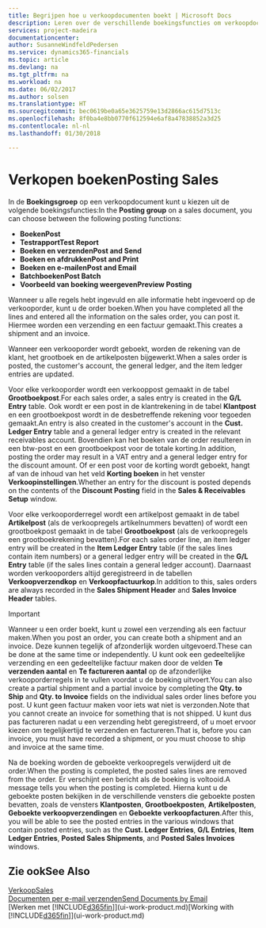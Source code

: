```yaml
---
title: Begrijpen hoe u verkoopdocumenten boekt | Microsoft Docs
description: Leren over de verschillende boekingsfuncties om verkoopdocumenten te boeken.
services: project-madeira
documentationcenter: 
author: SusanneWindfeldPedersen
ms.service: dynamics365-financials
ms.topic: article
ms.devlang: na
ms.tgt_pltfrm: na
ms.workload: na
ms.date: 06/02/2017
ms.author: solsen
ms.translationtype: HT
ms.sourcegitcommit: bec0619be0a65e3625759e13d2866ac615d7513c
ms.openlocfilehash: 8f0ba4e8bb0770f612594e6af8a47838852a3d25
ms.contentlocale: nl-nl
ms.lasthandoff: 01/30/2018

---
```

# <a name="posting-sales"></a><span data-ttu-id="51d37-103">Verkopen boeken</span><span class="sxs-lookup"><span data-stu-id="51d37-103">Posting Sales</span></span>
<span data-ttu-id="51d37-104">In de **Boekingsgroep** op een verkoopdocument kunt u kiezen uit de volgende boekingsfuncties:</span><span class="sxs-lookup"><span data-stu-id="51d37-104">In the **Posting group** on a sales document, you can choose between the following posting functions:</span></span>

* <span data-ttu-id="51d37-105">**Boeken**</span><span class="sxs-lookup"><span data-stu-id="51d37-105">**Post**</span></span>
* <span data-ttu-id="51d37-106">**Testrapport**</span><span class="sxs-lookup"><span data-stu-id="51d37-106">**Test Report**</span></span>
* <span data-ttu-id="51d37-107">**Boeken en verzenden**</span><span class="sxs-lookup"><span data-stu-id="51d37-107">**Post and Send**</span></span>
* <span data-ttu-id="51d37-108">**Boeken en afdrukken**</span><span class="sxs-lookup"><span data-stu-id="51d37-108">**Post and Print**</span></span>
* <span data-ttu-id="51d37-109">**Boeken en e-mailen**</span><span class="sxs-lookup"><span data-stu-id="51d37-109">**Post and Email**</span></span>
* <span data-ttu-id="51d37-110">**Batchboeken**</span><span class="sxs-lookup"><span data-stu-id="51d37-110">**Post Batch**</span></span>
* <span data-ttu-id="51d37-111">**Voorbeeld van boeking weergeven**</span><span class="sxs-lookup"><span data-stu-id="51d37-111">**Preview Posting**</span></span>

<span data-ttu-id="51d37-112">Wanneer u alle regels hebt ingevuld en alle informatie hebt ingevoerd op de verkooporder, kunt u de order boeken.</span><span class="sxs-lookup"><span data-stu-id="51d37-112">When you have completed all the lines and entered all the information on the sales order, you can post it.</span></span> <span data-ttu-id="51d37-113">Hiermee worden een verzending en een factuur gemaakt.</span><span class="sxs-lookup"><span data-stu-id="51d37-113">This creates a shipment and an invoice.</span></span>

<span data-ttu-id="51d37-114">Wanneer een verkooporder wordt geboekt, worden de rekening van de klant, het grootboek en de artikelposten bijgewerkt.</span><span class="sxs-lookup"><span data-stu-id="51d37-114">When a sales order is posted, the customer's account, the general ledger, and the item ledger entries are updated.</span></span>

<span data-ttu-id="51d37-115">Voor elke verkooporder wordt een verkooppost gemaakt in de tabel **Grootboekpost**.</span><span class="sxs-lookup"><span data-stu-id="51d37-115">For each sales order, a sales entry is created in the **G/L Entry** table.</span></span> <span data-ttu-id="51d37-116">Ook wordt er een post in de klantrekening in de tabel **Klantpost** en een grootboekpost wordt in de desbetreffende rekening voor tegoeden gemaakt.</span><span class="sxs-lookup"><span data-stu-id="51d37-116">An entry is also created in the customer's account in the **Cust. Ledger Entry** table and a general ledger entry is created in the relevant receivables account.</span></span> <span data-ttu-id="51d37-117">Bovendien kan het boeken van de order resulteren in een btw-post en een grootboekpost voor de totale korting.</span><span class="sxs-lookup"><span data-stu-id="51d37-117">In addition, posting the order may result in a VAT entry and a general ledger entry for the discount amount.</span></span> <span data-ttu-id="51d37-118">Of er een post voor de korting wordt geboekt, hangt af van de inhoud van het veld **Korting boeken** in het venster **Verkoopinstellingen**.</span><span class="sxs-lookup"><span data-stu-id="51d37-118">Whether an entry for the discount is posted depends on the contents of the **Discount Posting** field in the **Sales & Receivables Setup** window.</span></span>

<span data-ttu-id="51d37-119">Voor elke verkooporderregel wordt een artikelpost gemaakt in de tabel **Artikelpost** (als de verkoopregels artikelnummers bevatten) of wordt een grootboekpost gemaakt in de tabel **Grootboekpost** (als de verkoopregels een grootboekrekening bevatten).</span><span class="sxs-lookup"><span data-stu-id="51d37-119">For each sales order line, an item ledger entry will be created in the **Item Ledger Entry** table (if the sales lines contain item numbers) or a general ledger entry will be created in the **G/L Entry** table (if the sales lines contain a general ledger account).</span></span> <span data-ttu-id="51d37-120">Daarnaast worden verkooporders altijd geregistreerd in de tabellen **Verkoopverzendkop** en **Verkoopfactuurkop**.</span><span class="sxs-lookup"><span data-stu-id="51d37-120">In addition to this, sales orders are always recorded in the **Sales Shipment Header** and **Sales Invoice Header** tables.</span></span>

> [!IMPORTANT]  
>   <span data-ttu-id="51d37-121">Wanneer u een order boekt, kunt u zowel een verzending als een factuur maken.</span><span class="sxs-lookup"><span data-stu-id="51d37-121">When you post an order, you can create both a shipment and an invoice.</span></span> <span data-ttu-id="51d37-122">Deze kunnen tegelijk of afzonderlijk worden uitgevoerd.</span><span class="sxs-lookup"><span data-stu-id="51d37-122">These can be done at the same time or independently.</span></span> <span data-ttu-id="51d37-123">U kunt ook een gedeeltelijke verzending en een gedeeltelijke factuur maken door de velden **Te verzenden aantal** en **Te factureren aantal** op de afzonderlijke verkooporderregels in te vullen voordat u de boeking uitvoert.</span><span class="sxs-lookup"><span data-stu-id="51d37-123">You can also create a partial shipment and a partial invoice by completing the **Qty. to Ship** and **Qty. to Invoice** fields on the individual sales order lines before you post.</span></span> <span data-ttu-id="51d37-124">U kunt geen factuur maken voor iets wat niet is verzonden.</span><span class="sxs-lookup"><span data-stu-id="51d37-124">Note that you cannot create an invoice for something that is not shipped.</span></span> <span data-ttu-id="51d37-125">U kunt dus pas factureren nadat u een verzending hebt geregistreerd, of u moet ervoor kiezen om tegelijkertijd te verzenden en factureren.</span><span class="sxs-lookup"><span data-stu-id="51d37-125">That is, before you can invoice, you must have recorded a shipment, or you must choose to ship and invoice at the same time.</span></span>

<span data-ttu-id="51d37-126">Na de boeking worden de geboekte verkoopregels verwijderd uit de order.</span><span class="sxs-lookup"><span data-stu-id="51d37-126">When the posting is completed, the posted sales lines are removed from the order.</span></span> <span data-ttu-id="51d37-127">Er verschijnt een bericht als de boeking is voltooid.</span><span class="sxs-lookup"><span data-stu-id="51d37-127">A message tells you when the posting is completed.</span></span> <span data-ttu-id="51d37-128">Hierna kunt u de geboekte posten bekijken in de verschillende vensters die geboekte posten bevatten, zoals de vensters **Klantposten**, **Grootboekposten**, **Artikelposten**, **Geboekte verkoopverzendingen** en **Geboekte verkoopfacturen**.</span><span class="sxs-lookup"><span data-stu-id="51d37-128">After this, you will be able to see the posted entries in the various windows that contain posted entries, such as the **Cust. Ledger Entries**, **G/L Entries**, **Item Ledger Entries**, **Posted Sales Shipments**, and **Posted Sales Invoices** windows.</span></span>

## <a name="see-also"></a><span data-ttu-id="51d37-129">Zie ook</span><span class="sxs-lookup"><span data-stu-id="51d37-129">See Also</span></span>
[<span data-ttu-id="51d37-130">Verkoop</span><span class="sxs-lookup"><span data-stu-id="51d37-130">Sales</span></span>](sales-manage-sales.md)  
[<span data-ttu-id="51d37-131">Documenten per e-mail verzenden</span><span class="sxs-lookup"><span data-stu-id="51d37-131">Send Documents by Email</span></span>](ui-how-send-documents-email.md)  
<span data-ttu-id="51d37-132">[Werken met [!INCLUDE[d365fin](includes/d365fin_md.md)]](ui-work-product.md)</span><span class="sxs-lookup"><span data-stu-id="51d37-132">[Working with [!INCLUDE[d365fin](includes/d365fin_md.md)]](ui-work-product.md)</span></span>


